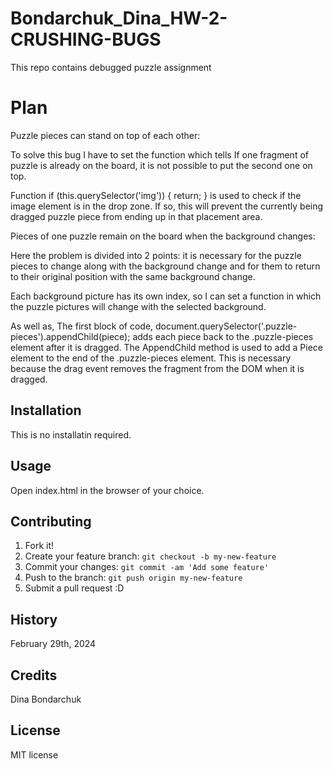 # Bondarchuk_Dina_HW-2-CRUSHING-BUGS
This repo contains debugged puzzle assignment

# Plan

Puzzle pieces can stand on top of each other:

To solve this bug I have to set the function which tells If one fragment of puzzle is already on the board, it is not possible to put the second one on top. 

Function  if (this.querySelector('img')) { return; } is used to check if the image element is in the drop zone. If so, this will prevent the currently being dragged puzzle piece from ending up in that placement area.


Pieces of one puzzle remain on the board when the background changes:

Here the problem is divided into 2 points: it is necessary for the puzzle pieces to change along with the background change and for them to return to their original position with the same background change.

Each background picture has its own index, so I can set a function in which the puzzle pictures will change with the selected background.

As well as, The first block of code, document.querySelector('.puzzle-pieces').appendChild(piece); 
adds each piece back to the .puzzle-pieces element after it is dragged. The AppendChild method is used to add a Piece element to the end of the .puzzle-pieces element. This is necessary because the drag event removes the fragment from the DOM when it is dragged.



## Installation
This is no installatin required.

## Usage
Open index.html in the browser of your choice.

## Contributing
1. Fork it!
2. Create your feature branch: `git checkout -b my-new-feature`
3. Commit your changes: `git commit -am 'Add some feature'`
4. Push to the branch: `git push origin my-new-feature`
5. Submit a pull request :D

## History
February 29th, 2024

## Credits
Dina Bondarchuk 

## License
MIT license